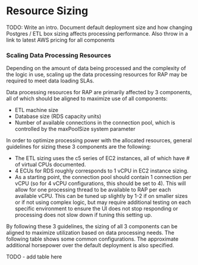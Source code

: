 # Resource Sizing

TODO: Write an intro.  Document default deployment size and how changing Postgres / ETL box sizing affects processing performance.  Also throw in a link to latest AWS pricing for all components

### Scaling Data Processing Resources

Depending on the amount of data being processed and the complexity of the logic in use, scaling up the data processing resources for RAP may be required to meet data loading SLAs.

Data processing resources for RAP are primarily affected by 3 components, all of which should be aligned to maximize use of all components:

* ETL machine size
* Database size \(RDS capacity units\)
* Number of available connections in the connection pool, which is controlled by the maxPoolSize system parameter

In order to optimize processing power with the allocated resources, general guidelines for sizing these 3 components are the following:

* The ETL sizing uses the c5 series of EC2 instances, all of which have \# of virtual CPUs documented.
* 4 ECUs for RDS roughly corresponds to 1 vCPU in EC2 instance sizing.
* As a starting point, the connection pool should contain 1 connection per vCPU \(so for 4 vCPU configurations, this should be set to 4\).  This will allow for one processing thread to be available to RAP per each available vCPU.  This can be tuned up slightly by 1-2 if on smaller sizes or if not using complex logic, but may require additional testing on each specific environment to ensure the UI does not stop responding or processing does not slow down if tuning this setting up.

By following these 3 guidelines, the sizing of all 3 components can be aligned to maximize utilization based on data processing needs.  The following table shows some common configurations.  The approximate additional horsepower over the default deployment is also specified.

TODO - add table here

